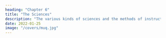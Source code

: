 ```yaml
---
heading: "Chapter 6"
title: "The Sciences"
description: "The various kinds of sciences and the methods of instruction"
date: 2022-01-25
image: "/covers/muq.jpg"
---
```

